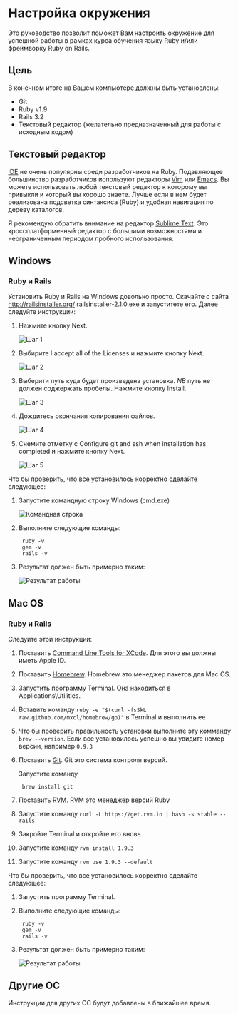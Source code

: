 # Настройка окружения

Это руководство позволит поможет Вам настроить окружение для успешной работы в рамках курса обучения языку Ruby и/или фреймворку Ruby on Rails.

## Цель

В конечном итоге на Вашем компьютере должны быть установлены:

  * Git
  * Ruby v1.9
  * Rails 3.2
  * Текстовый редактор (желательно предназначенный для работы с исходным кодом)

## Текстовый редактор

[IDE](http://ru.wikipedia.org/wiki/IDE) не очень популярны среди разработчиков на Ruby. Подавляющее большинство разработчиков используют редакторы 
[Vim](http://www.vim.org/) или [Emacs](http://www.gnu.org/software/emacs/). Вы можете использовать любой текстовый редактор к которому вы привыкли и который вы хорошо знаете.
Лучше если в нем будет реализована подсветка синтаксиса (Ruby) и удобная навигация по дереву каталогов. 

Я рекомендую обратить внимание на редактор [Sublime Text](http://www.sublimetext.com/). Это кроссплатформенный редактор с большими возможностями и неограниченным периодом пробного использования.

## Windows

### Ruby и Rails

Установить Ruby и Rails на Windows довольно просто. Скачайте с сайта http://railsinstaller.org/ railsinstaller-2.1.0.exe и запуститете его. Далее следуйте инструкции:
  
1. Нажмите кнопку Next.
    
    ![Шаг 1](https://raw.github.com/rails-workshop/tutorials/master/setup/images/step0.png "Шаг 1")

1. Выбирите I accept all of the Licenses и нажмите кнопку Next.

    ![Шаг 2](https://raw.github.com/rails-workshop/tutorials/master/setup/images/step1.png "Шаг 2")

1. Выберити путь куда будет произведена установка. *NB* путь не должен соджержать пробелы. Нажмите кнопку Install.
    
    ![Шаг 3](https://raw.github.com/rails-workshop/tutorials/master/setup/images/step2.png "Шаг 3")
        
1. Дождитесь окончания копирования файлов.
    
    ![Шаг 4](https://raw.github.com/rails-workshop/tutorials/master/setup/images/step3.png "Шаг 4")
        
1. Снемите отметку с Configure git and ssh when installation has completed и нажмите кнопку Next.
    
    ![Шаг 5](https://raw.github.com/rails-workshop/tutorials/master/setup/images/step4.png "Шаг 5")
    

Что бы проверить, что все установилось корректно сделайте следующее:

1. Запустите командную строку Windows (cmd.exe)

    ![Командная строка](https://raw.github.com/rails-workshop/tutorials/master/setup/images/step5.png "Командная строка")
        
1. Выполните следующие команды:

        ruby -v
        gem -v
        rails -v
        
1. Результат должен быть примерно таким:
        
    ![Результат работы](https://raw.github.com/rails-workshop/tutorials/master/setup/images/step6.png "Результат работы")
    

## Mac OS

### Ruby и Rails

Следуйте этой инструкции:

1. Поставить [Command Line Tools for XCode](https://developer.apple.com/downloads). Для этого вы должны иметь Apple ID.

1. Поставить [Homebrew](http://mxcl.github.com/homebrew/). Homebrew это менеджер пакетов для Mac OS.

 1. Запустить программу Terminal. Она находиться в Applications\Utilities.

 1. Вставить команду ```ruby -e "$(curl -fsSkL raw.github.com/mxcl/homebrew/go)"``` в Terminal и выполнить ее

 1. Что бы проверить правильность установки выполните эту комманду ```brew --version```. Если все установилось успешно вы увидите номер версии, например ```0.9.3```

1. Поставить [Git](http://git-scm.com/). Git это система контроля версий.

    Запустите команду

        brew install git

1. Поставить [RVM](https://rvm.beginrescueend.com/). RVM это менеджер версий Ruby

 1. Запустите команду ```curl -L https://get.rvm.io | bash -s stable --rails```

 1. Закройте Terminal и откройте его вновь

 1. Запустите команду ```rvm install 1.9.3```

 1. Запустите команду ```rvm use 1.9.3 --default```


Что бы проверить, что все установилось корректно сделайте следующее:

1. Запустить программу Terminal.

1. Выполните следующие команды:

        ruby -v
        gem -v
        rails -v

1. Результат должен быть примерно таким:
        
    ![Результат работы](https://raw.github.com/rails-workshop/tutorials/master/setup/images/step6mac.png "Результат работы")

## Другие ОС

Инструкции для других ОС будут добавлены в ближайшее время.


